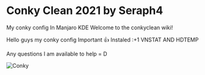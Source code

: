 # Conky Clean 2021 by Seraph4
My conky config In Manjaro KDE
Welcome to the conkyclean wiki!

Hello guys my conky config Important :+1: Instaled :+1 VNSTAT AND HDTEMP

Any questions I am available to help = D

![Conky](https://i.imgur.com/iIVxPFj.png)
